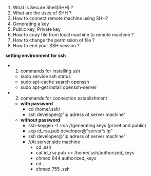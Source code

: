 1. What is Secure Shell(SHH) ?
2. What are the uses of SHH ?
3. How to connect remote machine using SHH?
4. Generating a key
5. Public key, Private key 
6. How to copy file from local machine to remote machine ?
7. How to change the permission of file ?
8. How to end your SSH session ?

**setting environment for ssh** <br>
* 1. commands for installing ssh <br>
  * sudo service ssh status <br>
  * sudo apt-cache search openssh <br>
  * sudo apt-get install openssh-server <br>
* 2. commands for connection establishment <br>
  * **with password** <br>
    * cd /home/.ssh/ <br>
    * ssh developer@"ip adress of server machine" <br>
  * **without password** <br>
    * ssh-keygen -t -rsa    //generating keys (privet and public) <br>
    * scp id_rsa.pub developer@"server's ip" <br>
    * ssh developer@"ip adress of server machine" <br>
    * //At server side machine <br>
      * cd .ssh <br>
      * cat id_rsa.pub >> /home/.ssh/authorized_keys <br>
      * chmod 644 authorized_keys <br>
      * cd .. <br>
      * chmod 755 .ssh <br>
      
  
